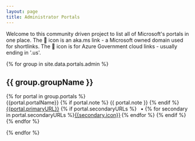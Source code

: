 ```yaml
---
layout: page
title: Administrator Portals
---
```


Welcome to this community driven project to list all of Microsoft's portals in one place.
The 🔁 icon is an aka.ms link - a Microsoft owned domain used for shortlinks.
The 🏢 icon is for Azure Government cloud links - usually ending in '.us'.

{% for group in site.data.portals.admin %}

<div class="portal-group">
    <h2>{{ group.groupName }}</h2>
    {% for portal in group.portals %}
    <div class="portal">
        <span class="portal-name">{{portal.portalName}}
        {% if portal.note %}
            <span class="portal-note">{{ portal.note }}</span>
        {% endif %}    
        </span>
        <div class="portal-details">
        <span class="portal-url">
            <a href="{{portal.primaryURL}}" target="blank">{{portal.primaryURL}}</a> 
        </span>
                    {% if portal.secondaryURLs %}
                    <span class="portal-secondary-urls">
                    &ensp;• {% for secondary in portal.secondaryURLs %}<a href="{{secondary.url}}" target="_blank">{{secondary.icon}}</a>&thinsp;{% endfor %}
                     </span>
                {% endif %}
                </div>
    </div>
    {% endfor %}
</div>

{% endfor %}